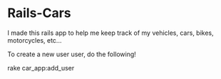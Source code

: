 Rails-Cars
==========

I made this rails app to help me keep track of my vehicles, cars, bikes, motorcycles, etc...

To create a new user user, do the following!

rake car_app:add_user
